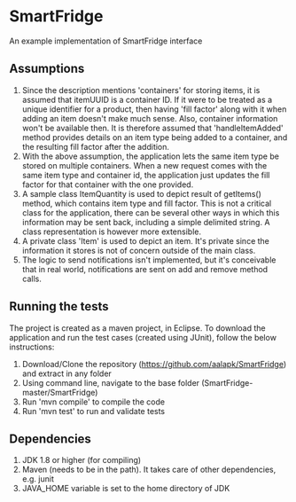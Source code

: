 # SmartFridge

An example implementation of SmartFridge interface

## Assumptions

1. Since the description mentions 'containers' for storing items, it is assumed that itemUUID is a container ID. If it were to be treated as a unique identifier for a product, then having 'fill factor' along with it when adding an item doesn't make much sense. Also, container information won't be available then. It is therefore assumed that 'handleItemAdded' method provides details on an item type being added to a container, and the resulting fill factor after the addition.
2. With the above assumption, the application lets the same item type be stored on multiple containers. When a new request comes with the same item type and container id, the application just updates the fill factor for that container with the one provided.
3. A sample class ItemQuantity is used to depict result of getItems() method, which contains item type and fill factor. This is not a critical class for the application, there can be several other ways in which this information may be sent back, including a simple delimited string. A class representation is however more extensible.
4. A private class 'Item' is used to depict an item. It's private since the information it stores is not of concern outside of the main class.
5. The logic to send notifications isn't implemented, but it's conceivable that in real world, notifications are sent on add and remove method calls.

## Running the tests
The project is created as a maven project, in Eclipse. To download the application and run the test cases (created using JUnit), follow the below instructions:
1. Download/Clone the repository (https://github.com/aalapk/SmartFridge) and extract in any folder
2. Using command line, navigate to the base folder (SmartFridge-master/SmartFridge)
3. Run 'mvn compile' to compile the code
4. Run 'mvn test' to run and validate tests

## Dependencies

1. JDK 1.8 or higher (for compiling)
2. Maven (needs to be in the path). It takes care of other dependencies, e.g. junit
3. JAVA_HOME variable is set to the home directory of JDK

